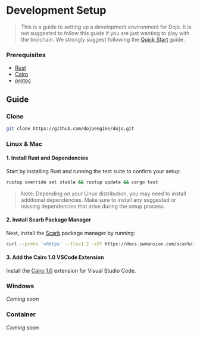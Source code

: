 # Development Setup

> This is a guide to setting up a development environment for Dojo. It is not suggested to follow this guide if you are just wanting to play with the toolchain. We strongly suggest following the [Quick Start](/getting-started.md) guide.

### Prerequisites

- [Rust](https://github.com/rust-lang/rust)
- [Cairo](https://github.com/starkware-libs/cairo)
- [protoc](https://github.com/protocolbuffers/protobuf)

## Guide

### Clone

```sh
git clone https://github.com/dojoengine/dojo.git
```

### Linux & Mac

#### 1. Install Rust and Dependencies

Start by installing Rust and running the test suite to confirm your setup:

```sh
rustup override set stable && rustup update && cargo test
```

> Note: Depending on your Linux distribution, you may need to install additional dependencies. Make sure to install any suggested or missing dependencies that arise during the setup process.

#### 2. Install Scarb Package Manager

Next, install the [Scarb](https://docs.swmansion.com/scarb) package manager by running:

```sh
curl --proto '=https' --tlsv1.2 -sSf https://docs.swmansion.com/scarb/install.sh | sh
```

#### 3. Add the Cairo 1.0 VSCode Extension

Install the [Cairo 1.0](https://marketplace.visualstudio.com/items?itemName=starkware.cairo1) extension for Visual Studio Code.

### Windows

_Coming soon_

### Container

_Coming soon_

